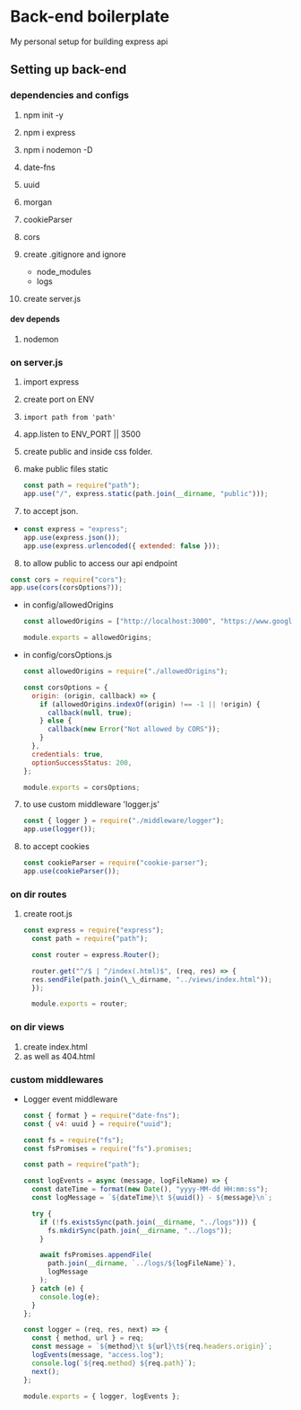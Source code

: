 # Back-end boilerplate
My personal setup for building express api

## Setting up back-end

### dependencies and configs

1. npm init -y
2. npm i express
3. npm i nodemon -D
4. date-fns
5. uuid
6. morgan
7. cookieParser
8. cors

9. create .gitignore and ignore
   - node_modules
   - logs
10. create server.js

#### dev depends

1. nodemon

### on server.js

1. import express
2. create port on ENV
3. `import path from 'path'`
4. app.listen to ENV_PORT || 3500
5. create public and inside css folder.
6. make public files static

   ```js
   const path = require("path");
   app.use("/", express.static(path.join(__dirname, "public")));
   ```

7. to accept json.

- ```js
  const express = "express";
  app.use(express.json());
  app.use(express.urlencoded({ extended: false }));
  ```

8. to allow public to access our api endpoint

```js
const cors = require("cors");
app.use(cors(corsOptions?));
```

- in config/allowedOrigins

  ```js
  const allowedOrigins = ["http://localhost:3000", "https://www.google.com"];

  module.exports = allowedOrigins;
  ```

- in config/corsOptions.js

  ```js
  const allowedOrigins = require("./allowedOrigins");

  const corsOptions = {
    origin: (origin, callback) => {
      if (allowedOrigins.indexOf(origin) !== -1 || !origin) {
        callback(null, true);
      } else {
        callback(new Error("Not allowed by CORS"));
      }
    },
    credentials: true,
    optionSuccessStatus: 200,
  };

  module.exports = corsOptions;
  ```

7. to use custom middleware 'logger.js'

   ```js
   const { logger } = require("./middleware/logger");
   app.use(logger());
   ```

8. to accept cookies

   ```js
   const cookieParser = require("cookie-parser");
   app.use(cookieParser());
   ```

### on dir routes

1. create root.js

   ```js
   const express = require("express");
     const path = require("path");
   
     const router = express.Router();
   
     router.get("^/$ | ^/index(.html)$", (req, res) => {
     res.sendFile(path.join(\_\_dirname, "../views/index.html"));
     });
   
     module.exports = router;
   ```

### on dir views

1. create index.html
2. as well as 404.html

### custom middlewares

- Logger event middleware

   ```js
   const { format } = require("date-fns");
   const { v4: uuid } = require("uuid");
   
   const fs = require("fs");
   const fsPromises = require("fs").promises;
   
   const path = require("path");
   
   const logEvents = async (message, logFileName) => {
     const dateTime = format(new Date(), "yyyy-MM-dd HH:mm:ss");
     const logMessage = `${dateTime}\t ${uuid()} - ${message}\n`;
   
     try {
       if (!fs.existsSync(path.join(__dirname, "../logs"))) {
         fs.mkdirSync(path.join(__dirname, "../logs"));
       }
   
       await fsPromises.appendFile(
         path.join(__dirname, `../logs/${logFileName}`),
         logMessage
       );
     } catch (e) {
       console.log(e);
     }
   };
   
   const logger = (req, res, next) => {
     const { method, url } = req;
     const message = `${method}\t ${url}\t${req.headers.origin}`;
     logEvents(message, "access.log");
     console.log(`${req.method} ${req.path}`);
     next();
   };
   
   module.exports = { logger, logEvents };
   ```
